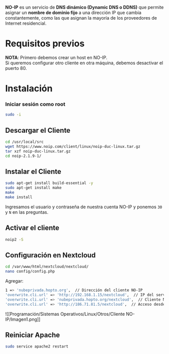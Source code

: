 **NO-IP** es un servicio de **DNS dinámico (Dynamic DNS o DDNS)** que permite asignar un **nombre de dominio fijo** a una dirección IP que cambia constantemente, como las que asignan la mayoría de los proveedores de Internet residencial.
# Requisitos previos  

**NOTA**: Primero debemos crear un host en NO-IP.  
Si queremos configurar otro cliente en otra máquina, debemos desactivar el puerto 80.  

# Instalación  

### Iniciar sesión como root  

```bash
sudo -i
```

## Descargar el Cliente

```bash
cd /usr/local/src
wget https://www.noip.com/client/linux/noip-duc-linux.tar.gz
tar xzf noip-duc-linux.tar.gz
cd noip-2.1.9-1/
```

## Instalar el Cliente

```bash
sudo apt-get install build-essential -y 
sudo apt-get install make
make
make install
```

Ingresamos el usuario y contraseña de nuestra cuenta NO-IP y ponemos `30` y `N` en las preguntas.

## Activar el cliente

```bash
noip2 -S
```

## Configuración en Nextcloud

```bash
cd /var/www/html/nextcloud/nextcloud/
nano config/config.php
```

Agregar:

```bash
1 => 'nubeprivada.hopto.org',  // Dirección del cliente NO-IP
'overwrite.cli.url' => 'http://192.168.1.15/nextcloud',  // IP del servidor
'overwrite.cli.url' => 'nubeprivada.hopto.org/nextcloud',  // Cliente NO-IP
'overwrite.cli.url' => 'http://186.71.81.5/nextcloud',  // Acceso desde Internet
```

![[Programación/Sistemas Operativos/Linux/Otros/Cliente NO-IP/Imagen1.png]]

## Reiniciar Apache

```bash
sudo service apache2 restart
```